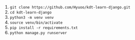 

1. `git clone https://github.com/Hyuoo/kdt-learn-django.git`
2. `cd kdt-learn-django`
3. `python3 -m venv venv`
4. `source venv/bin/activate`
5. `pip install -r requirements.txt`
6. `python manage.py runserver`